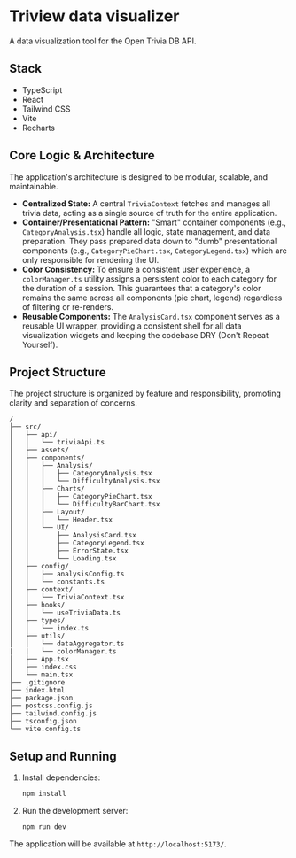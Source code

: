 
# Triview data visualizer

A data visualization tool for the Open Trivia DB API. 

##  Stack

  * TypeScript
  * React
  * Tailwind CSS
  * Vite
  * Recharts

## Core Logic & Architecture

The application's architecture is designed to be modular, scalable, and maintainable.

  * **Centralized State:** A central `TriviaContext` fetches and manages all trivia data, acting as a single source of truth for the entire application.
  * **Container/Presentational Pattern:** "Smart" container components (e.g., `CategoryAnalysis.tsx`) handle all logic, state management, and data preparation. They pass prepared data down to "dumb" presentational components (e.g., `CategoryPieChart.tsx`, `CategoryLegend.tsx`) which are only responsible for rendering the UI.
  * **Color Consistency:** To ensure a consistent user experience, a `colorManager.ts` utility assigns a persistent color to each category for the duration of a session. This guarantees that a category's color remains the same across all components (pie chart, legend) regardless of filtering or re-renders.
  * **Reusable Components:** The `AnalysisCard.tsx` component serves as a reusable UI wrapper, providing a consistent shell for all data visualization widgets and keeping the codebase DRY (Don't Repeat Yourself).

## Project Structure

The project structure is organized by feature and responsibility, promoting clarity and separation of concerns.

```
/
├── src/
│   ├── api/
│   │   └── triviaApi.ts
│   ├── assets/
│   ├── components/
│   │   ├── Analysis/
│   │   │   ├── CategoryAnalysis.tsx
│   │   │   └── DifficultyAnalysis.tsx
│   │   ├── Charts/
│   │   │   ├── CategoryPieChart.tsx
│   │   │   └── DifficultyBarChart.tsx
│   │   ├── Layout/
│   │   │   └── Header.tsx
│   │   └── UI/
│   │       ├── AnalysisCard.tsx
│   │       ├── CategoryLegend.tsx
│   │       ├── ErrorState.tsx
│   │       └── Loading.tsx
│   ├── config/
│   │   ├── analysisConfig.ts
│   │   └── constants.ts
│   ├── context/
│   │   └── TriviaContext.tsx
│   ├── hooks/
│   │   └── useTriviaData.ts
│   ├── types/
│   │   └── index.ts
│   ├── utils/
│   │   └── dataAggregator.ts
|   |   └── colorManager.ts
│   ├── App.tsx
│   ├── index.css
│   └── main.tsx
├── .gitignore
├── index.html
├── package.json
├── postcss.config.js
├── tailwind.config.js
├── tsconfig.json
└── vite.config.ts
```

## Setup and Running

1.  Install dependencies:

    ```sh
    npm install
    ```

2.  Run the development server:

    ```sh
    npm run dev
    ```

The application will be available at `http://localhost:5173/`.